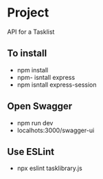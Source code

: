 # Project
API for a Tasklist
## To install
- npm install
- npm- isntall express
- npm isntall express-session
## Open Swagger
- npm run dev
- localhots:3000/swagger-ui
## Use ESLint
- npx eslint tasklibrary.js

